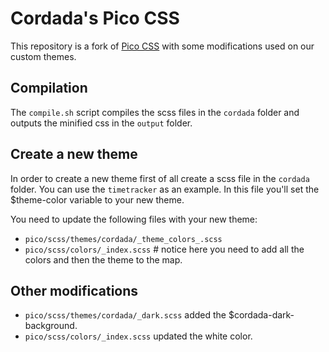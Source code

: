 # Cordada's Pico CSS
This repository is a fork of [Pico CSS](https://picocss.com) with some modifications used on our custom themes.

## Compilation
The `compile.sh` script compiles the scss files in the `cordada` folder and outputs the minified css in the `output` folder.

## Create a new theme
In order to create a new theme first of all create a scss file in the `cordada` folder. You can use the `timetracker` as an example. In this file you'll set the $theme-color variable to your new theme.

You need to update the following files with your new theme:
- `pico/scss/themes/cordada/_theme_colors_.scss`
- `pico/scss/colors/_index.scss` # notice here you need to add all the colors and then the theme to the map.

## Other modifications
- `pico/scss/themes/cordada/_dark.scss` added the $cordada-dark-background. 
- `pico/scss/colors/_index.scss` updated the white color.

